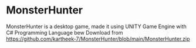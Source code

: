 # MonsterHunter

MonsterHunter is a desktop game, made it using UNITY Game Engine with C# Programming Language
bew
Download from https://github.com/kartheek-7/MonsterHunter/blob/main/MonsterHunter.zip
